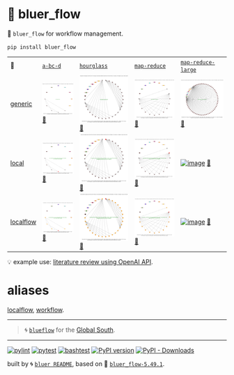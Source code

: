 # 📜 bluer_flow

📜 `bluer_flow` for workflow management.

```bash
pip install bluer_flow
```

|   |   |   |   |   |
| --- | --- | --- | --- | --- |
| 📜 | [`a-bc-d`](./patterns/a-bc-d.dot) | [`hourglass`](./patterns/hourglass.dot) | [`map-reduce`](./patterns/map-reduce.dot) | [`map-reduce-large`](./patterns/map-reduce-large.dot) |
| [generic](./bluer_flow/workflow/runners/generic.py) | [![image](https://github.com/kamangir/assets/blob/main/bluer_flow-generic-a-bc-d/workflow.gif?raw=true&random=71sgmf9vfly1fxdf)](https://github.com/kamangir/assets/blob/main/bluer_flow-generic-a-bc-d/workflow.gif?raw=true&random=71sgmf9vfly1fxdf) [🔗](https://github.com/kamangir/assets/blob/main/bluer_flow-generic-a-bc-d/workflow.gif?raw=true&random=71sgmf9vfly1fxdf) | [![image](https://github.com/kamangir/assets/blob/main/bluer_flow-generic-hourglass/workflow.gif?raw=true&random=o3at73djv9wl5r1t)](https://github.com/kamangir/assets/blob/main/bluer_flow-generic-hourglass/workflow.gif?raw=true&random=o3at73djv9wl5r1t) [🔗](https://github.com/kamangir/assets/blob/main/bluer_flow-generic-hourglass/workflow.gif?raw=true&random=o3at73djv9wl5r1t) | [![image](https://github.com/kamangir/assets/blob/main/bluer_flow-generic-map-reduce/workflow.gif?raw=true&random=8fscdqbq04529aek)](https://github.com/kamangir/assets/blob/main/bluer_flow-generic-map-reduce/workflow.gif?raw=true&random=8fscdqbq04529aek) [🔗](https://github.com/kamangir/assets/blob/main/bluer_flow-generic-map-reduce/workflow.gif?raw=true&random=8fscdqbq04529aek) | [![image](https://github.com/kamangir/assets/blob/main/bluer_flow-generic-map-reduce-large/workflow.gif?raw=true&random=wsc8xpag8g46o701)](https://github.com/kamangir/assets/blob/main/bluer_flow-generic-map-reduce-large/workflow.gif?raw=true&random=wsc8xpag8g46o701) [🔗](https://github.com/kamangir/assets/blob/main/bluer_flow-generic-map-reduce-large/workflow.gif?raw=true&random=wsc8xpag8g46o701) |
| [local](./bluer_flow/workflow/runners/local.py) | [![image](https://github.com/kamangir/assets/blob/main/bluer_flow-local-a-bc-d/workflow.gif?raw=true&random=xstobgr18ebqwuyv)](https://github.com/kamangir/assets/blob/main/bluer_flow-local-a-bc-d/workflow.gif?raw=true&random=xstobgr18ebqwuyv) [🔗](https://github.com/kamangir/assets/blob/main/bluer_flow-local-a-bc-d/workflow.gif?raw=true&random=xstobgr18ebqwuyv) | [![image](https://github.com/kamangir/assets/blob/main/bluer_flow-local-hourglass/workflow.gif?raw=true&random=j28ssz0c7ixkbg5f)](https://github.com/kamangir/assets/blob/main/bluer_flow-local-hourglass/workflow.gif?raw=true&random=j28ssz0c7ixkbg5f) [🔗](https://github.com/kamangir/assets/blob/main/bluer_flow-local-hourglass/workflow.gif?raw=true&random=j28ssz0c7ixkbg5f) | [![image](https://github.com/kamangir/assets/blob/main/bluer_flow-local-map-reduce/workflow.gif?raw=true&random=7nokwcozczgx4ljm)](https://github.com/kamangir/assets/blob/main/bluer_flow-local-map-reduce/workflow.gif?raw=true&random=7nokwcozczgx4ljm) [🔗](https://github.com/kamangir/assets/blob/main/bluer_flow-local-map-reduce/workflow.gif?raw=true&random=7nokwcozczgx4ljm) | [![image](https://github.com/kamangir/assets/blob/main/bluer_flow-local-map-reduce-large/workflow.gif?raw=true&random=1mpq1b08cv5mryui)](https://github.com/kamangir/assets/blob/main/bluer_flow-local-map-reduce-large/workflow.gif?raw=true&random=1mpq1b08cv5mryui) [🔗](https://github.com/kamangir/assets/blob/main/bluer_flow-local-map-reduce-large/workflow.gif?raw=true&random=1mpq1b08cv5mryui) |
| [localflow](./bluer_flow/workflow/runners/localflow/runner.py) | [![image](https://github.com/kamangir/assets/blob/main/bluer_flow-localflow-a-bc-d/workflow.gif?raw=true&random=xqx0hm8d2s0kurb7)](https://github.com/kamangir/assets/blob/main/bluer_flow-localflow-a-bc-d/workflow.gif?raw=true&random=xqx0hm8d2s0kurb7) [🔗](https://github.com/kamangir/assets/blob/main/bluer_flow-localflow-a-bc-d/workflow.gif?raw=true&random=xqx0hm8d2s0kurb7) | [![image](https://github.com/kamangir/assets/blob/main/bluer_flow-localflow-hourglass/workflow.gif?raw=true&random=5urkhpdxxbl45edz)](https://github.com/kamangir/assets/blob/main/bluer_flow-localflow-hourglass/workflow.gif?raw=true&random=5urkhpdxxbl45edz) [🔗](https://github.com/kamangir/assets/blob/main/bluer_flow-localflow-hourglass/workflow.gif?raw=true&random=5urkhpdxxbl45edz) | [![image](https://github.com/kamangir/assets/blob/main/bluer_flow-localflow-map-reduce/workflow.gif?raw=true&random=5mlpf4oacdzd73wk)](https://github.com/kamangir/assets/blob/main/bluer_flow-localflow-map-reduce/workflow.gif?raw=true&random=5mlpf4oacdzd73wk) [🔗](https://github.com/kamangir/assets/blob/main/bluer_flow-localflow-map-reduce/workflow.gif?raw=true&random=5mlpf4oacdzd73wk) | [![image](https://github.com/kamangir/assets/blob/main/bluer_flow-localflow-map-reduce-large/workflow.gif?raw=true&random=6psfo3v16ogybai0)](https://github.com/kamangir/assets/blob/main/bluer_flow-localflow-map-reduce-large/workflow.gif?raw=true&random=6psfo3v16ogybai0) [🔗](https://github.com/kamangir/assets/blob/main/bluer_flow-localflow-map-reduce-large/workflow.gif?raw=true&random=6psfo3v16ogybai0) |

💡 example use: [literature review using OpenAI API](https://github.com/kamangir/openai-commands/tree/main/openai_commands/literature_review).

# aliases

[localflow](./bluer_flow/docs/aliases/localflow.md), 
[workflow](./bluer_flow/docs/aliases/workflow.md).


---

> 🌀 [`blueflow`](https://github.com/kamangir/notebooks-and-scripts) for the [Global South](https://github.com/kamangir/bluer-south).

---


[![pylint](https://github.com/kamangir/bluer-flow/actions/workflows/pylint.yml/badge.svg)](https://github.com/kamangir/bluer-flow/actions/workflows/pylint.yml) [![pytest](https://github.com/kamangir/bluer-flow/actions/workflows/pytest.yml/badge.svg)](https://github.com/kamangir/bluer-flow/actions/workflows/pytest.yml) [![bashtest](https://github.com/kamangir/bluer-flow/actions/workflows/bashtest.yml/badge.svg)](https://github.com/kamangir/bluer-flow/actions/workflows/bashtest.yml) [![PyPI version](https://img.shields.io/pypi/v/bluer-flow.svg)](https://pypi.org/project/bluer-flow/) [![PyPI - Downloads](https://img.shields.io/pypi/dd/bluer-flow)](https://pypistats.org/packages/bluer-flow)

built by 🌀 [`bluer README`](https://github.com/kamangir/bluer-objects/tree/main/bluer_objects/README), based on 📜 [`bluer_flow-5.49.1`](https://github.com/kamangir/bluer-flow).
